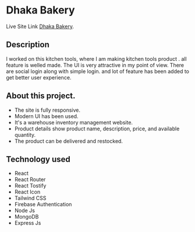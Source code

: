 # Dhaka Bakery

Live Site Link [Dhaka Bakery](https://inventory-app-6da6a.web.app/).

## Description

I worked on this kitchen tools, where I am making kitchen tools product . all feature is welled made. The UI is very attractive in my point of view. There are social login along with simple login. and lot of feature has been added to get better user experience.

## About this project.

- The site is fully responsive.
- Modern UI has been used.
- It's a warehouse inventory management website.
- Product details show product name, description, price,
and available quantity.
- The product can be delivered and restocked.

## Technology used

- React 
- React Router
- React Tostify 
- React Icon 
- Tailwind CSS
- Firebase Authentication
- Node Js
- MongoDB
- Express Js
